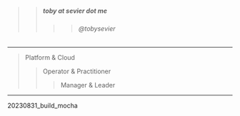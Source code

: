 

> 
>> ##### toby at sevier dot me
>>>> ###### @tobysevier

---

> Platform & Cloud
>> Operator & Practitioner
>>> Manager & Leader

---



20230831_build_mocha